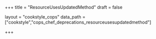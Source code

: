 +++
title = "ResourceUsesUpdatedMethod"
draft = false

layout = "cookstyle_cops"
data_path = ["cookstyle","cops_chef_deprecations_resourceusesupdatedmethod"]

+++

<!-- The content of this page is automatically generated from the
cops_chef_deprecations_resourceusesupdatedmethod.yml file in github.com/chef/cookstyle/blob/master/docs-chef-io/data/cookstyle/. -->
